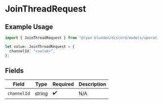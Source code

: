 # JoinThreadRequest

## Example Usage

```typescript
import { JoinThreadRequest } from "@ryan-blunden/discord/models/operations";

let value: JoinThreadRequest = {
  channelId: "<value>",
};
```

## Fields

| Field              | Type               | Required           | Description        |
| ------------------ | ------------------ | ------------------ | ------------------ |
| `channelId`        | *string*           | :heavy_check_mark: | N/A                |